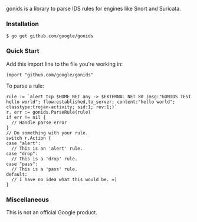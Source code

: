 gonids is a library to parse IDS rules for engines like Snort and Suricata.

### Installation
```
$ go get github.com/google/gonids
```

### Quick Start
Add this import line to the file you're working in:
```
import "github.com/google/gonids"
```

To parse a rule:
```
rule := `alert tcp $HOME_NET any -> $EXTERNAL_NET 80 (msg:"GONIDS TEST hello world"; flow:established,to_server; content:"hello world"; classtype:trojan-activity; sid:1; rev:1;)`
r, err := gonids.ParseRule(rule)
if err != nil {
  // Handle parse error
}
// Do something with your rule.
switch r.Action {
case "alert":
  // This is an 'alert' rule.
case "drop":
  // This is a 'drop' rule.
case "pass":
  // This is a 'pass' rule.
default:
  // I have no idea what this would be. =)
}
```

### Miscellaneous
This is not an official Google product.
